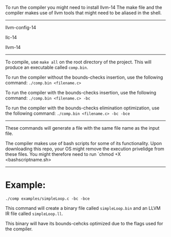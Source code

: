 To run the compiler you might need to install llvm-14
The make file and the compiler makes use of llvm tools that might need to be aliased in the shell.


--------------
llvm-config-14

llc-14

llvm-14

-----------------


To compile, use `make all` on the root directory of the project. This will produce an executable called `comp.bin`.

To run the compiler without the bounds-checks insertion, use the following command:
`./comp.bin <filename.c> `

To run the compiler with the bounds-checks insertion, use the following command:
`./comp.bin <filename.c> -bc`


To run the compiler with the bounds-checks elimination optimization, use the following command:
`./comp.bin <filename.c> -bc -bce`


---------------------

These commands will generate a file with the same file name as the input file.


The compiler makes use of bash scripts for some of its functionality. Upon downloading this repo, your OS might remove the execution privelidge from these files. You might therefore need to run `chmod +X <bashscriptname.sh>


--------------------

# Example:

`./comp examples/simpleLoop.c -bc -bce`

This command will create a binary file called `simpleLoop.bin` and an LLVM IR file called `simpleLoop.ll`.

This binary will have its bounds-cehcks optimized due to the flags used for the compiler. 